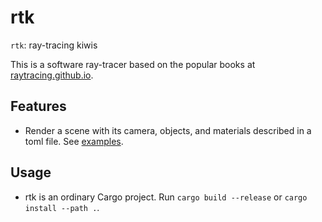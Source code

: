# rtk

`rtk`: ray-tracing kiwis

This is a software ray-tracer based on the popular books at [raytracing.github.io](https://raytracing.github.io).

## Features

- Render a scene with its camera, objects, and materials described in a toml file. See [examples](examples).

## Usage

- rtk is an ordinary Cargo project. Run `cargo build --release` or `cargo install --path .`.